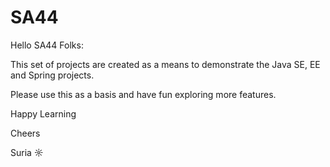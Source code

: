 # SA44

Hello SA44 Folks:

This set of projects are created as a means to demonstrate the Java SE, EE and Spring projects.

Please use this as a basis and have fun exploring more features.

Happy Learning

Cheers

Suria
☼
